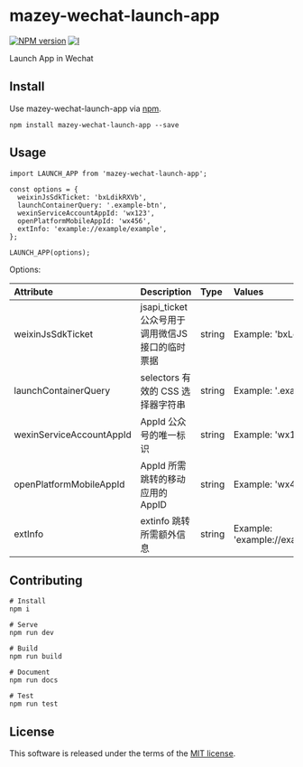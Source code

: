 # mazey-wechat-launch-app

[![NPM version][npm-image]][npm-url]
[![l][l-image]][l-url]

[npm-image]: https://img.shields.io/npm/v/mazey-wechat-launch-app
[npm-url]: https://npmjs.org/package/mazey-wechat-launch-app
[l-image]: https://img.shields.io/npm/l/mazey-wechat-launch-app
[l-url]: https://github.com/mazeyqian/mazey-wechat-launch-app

Launch App in Wechat

## Install

Use mazey-wechat-launch-app via [npm](https://www.npmjs.com/package/mazey-wechat-launch-app).

```
npm install mazey-wechat-launch-app --save
```

## Usage

```
import LAUNCH_APP from 'mazey-wechat-launch-app';

const options = {
  weixinJsSdkTicket: 'bxLdikRXVb',
  launchContainerQuery: '.example-btn',
  wexinServiceAccountAppId: 'wx123',
  openPlatformMobileAppId: 'wx456',
  extInfo: 'example://example/example',
};

LAUNCH_APP(options);
```

Options:

| Attribute | Description | Type | Values |
| :------------ | :------------ | :------------ | :------------ |
| weixinJsSdkTicket | jsapi_ticket 公众号用于调用微信JS接口的临时票据 | string | Example: 'bxLdikRXVb' |
| launchContainerQuery | selectors 有效的 CSS 选择器字符串 | string | Example: '.example-btn' |
| wexinServiceAccountAppId | AppId 公众号的唯一标识 | string | Example: 'wx123' |
| openPlatformMobileAppId | AppId 所需跳转的移动应用的AppID | string | Example: 'wx456' |
| extInfo | extinfo 跳转所需额外信息 | string | Example: 'example://example/example' |

## Contributing

```
# Install
npm i

# Serve
npm run dev

# Build
npm run build

# Document
npm run docs

# Test
npm run test
```

## License

This software is released under the terms of the [MIT license](https://github.com/mazeyqian/mazey-wechat-launch-app/blob/master/LICENSE).
